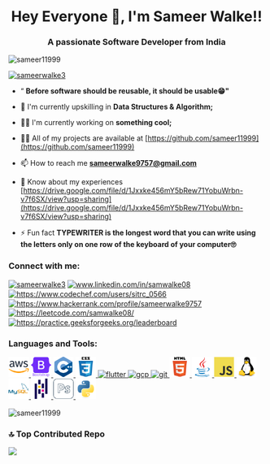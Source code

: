 <h1 align="center">Hey Everyone 👋, I'm Sameer Walke!!</h1>
<h3 align="center">A passionate Software Developer from India</h3>

<p align="left"> <img src="https://komarev.com/ghpvc/?username=sameer11999&label=Profile%20views&color=0e75b6&style=flat" alt="sameer11999" /> </p>

<p align="left"> <a href="https://twitter.com/sameerwalke3" target="blank"><img src="https://img.shields.io/twitter/follow/sameerwalke3?logo=twitter&style=for-the-badge" alt="sameerwalke3" /></a> </p>

- “ **Before software should be reusable, it should be usable😁"**

- 🚀 I'm currently upskilling in **Data Structures & Algorithm;**

- 👨‍💻 I'm currently working on **something cool;**

- 👨‍💻 All of my projects are available at [https://github.com/sameer11999](https://github.com/sameer11999)

- 📫 How to reach me **sameerwalke9757@gmail.com**

- 📄 Know about my experiences [https://drive.google.com/file/d/1Jxxke456mY5bRew71YobuWrbn-v7f6SX/view?usp=sharing](https://drive.google.com/file/d/1Jxxke456mY5bRew71YobuWrbn-v7f6SX/view?usp=sharing)

- ⚡ Fun fact **TYPEWRITER is the longest word that you can write using the letters only on one row of the keyboard of your computer🙄**

<h3 align="left">Connect with me:</h3>
<p align="left">
<a href="https://twitter.com/sameerwalke3" target="blank"><img align="center" src="https://raw.githubusercontent.com/rahuldkjain/github-profile-readme-generator/master/src/images/icons/Social/twitter.svg" alt="sameerwalke3" height="30" width="40" /></a>
<a href="https://linkedin.com/in/www.linkedin.com/in/samwalke08" target="blank"><img align="center" src="https://raw.githubusercontent.com/rahuldkjain/github-profile-readme-generator/master/src/images/icons/Social/linked-in-alt.svg" alt="www.linkedin.com/in/samwalke08" height="30" width="40" /></a>
<a href="https://www.codechef.com/users/https://www.codechef.com/users/sitrc_0566" target="blank"><img align="center" src="https://cdn.jsdelivr.net/npm/simple-icons@3.1.0/icons/codechef.svg" alt="https://www.codechef.com/users/sitrc_0566" height="30" width="40" /></a>
<a href="https://www.hackerrank.com/https://www.hackerrank.com/profile/sameerwalke9757" target="blank"><img align="center" src="https://raw.githubusercontent.com/rahuldkjain/github-profile-readme-generator/master/src/images/icons/Social/hackerrank.svg" alt="https://www.hackerrank.com/profile/sameerwalke9757" height="30" width="40" /></a>
<a href="https://www.leetcode.com/https://leetcode.com/samwalke08/" target="blank"><img align="center" src="https://raw.githubusercontent.com/rahuldkjain/github-profile-readme-generator/master/src/images/icons/Social/leet-code.svg" alt="https://leetcode.com/samwalke08/" height="30" width="40" /></a>
<a href="https://auth.geeksforgeeks.org/user/https://practice.geeksforgeeks.org/leaderboard" target="blank"><img align="center" src="https://raw.githubusercontent.com/rahuldkjain/github-profile-readme-generator/master/src/images/icons/Social/geeks-for-geeks.svg" alt="https://practice.geeksforgeeks.org/leaderboard" height="30" width="40" /></a>
</p>

<h3 align="left">Languages and Tools:</h3>
<p align="left"> <a href="https://aws.amazon.com" target="_blank" rel="noreferrer"> <img src="https://raw.githubusercontent.com/devicons/devicon/master/icons/amazonwebservices/amazonwebservices-original-wordmark.svg" alt="aws" width="40" height="40"/> </a> <a href="https://getbootstrap.com" target="_blank" rel="noreferrer"> <img src="https://raw.githubusercontent.com/devicons/devicon/master/icons/bootstrap/bootstrap-plain-wordmark.svg" alt="bootstrap" width="40" height="40"/> </a> <a href="https://www.w3schools.com/cpp/" target="_blank" rel="noreferrer"> <img src="https://raw.githubusercontent.com/devicons/devicon/master/icons/cplusplus/cplusplus-original.svg" alt="cplusplus" width="40" height="40"/> </a> <a href="https://www.w3schools.com/css/" target="_blank" rel="noreferrer"> <img src="https://raw.githubusercontent.com/devicons/devicon/master/icons/css3/css3-original-wordmark.svg" alt="css3" width="40" height="40"/> </a> <a href="https://flutter.dev" target="_blank" rel="noreferrer"> <img src="https://www.vectorlogo.zone/logos/flutterio/flutterio-icon.svg" alt="flutter" width="40" height="40"/> </a> <a href="https://cloud.google.com" target="_blank" rel="noreferrer"> <img src="https://www.vectorlogo.zone/logos/google_cloud/google_cloud-icon.svg" alt="gcp" width="40" height="40"/> </a> <a href="https://git-scm.com/" target="_blank" rel="noreferrer"> <img src="https://www.vectorlogo.zone/logos/git-scm/git-scm-icon.svg" alt="git" width="40" height="40"/> </a> <a href="https://www.w3.org/html/" target="_blank" rel="noreferrer"> <img src="https://raw.githubusercontent.com/devicons/devicon/master/icons/html5/html5-original-wordmark.svg" alt="html5" width="40" height="40"/> </a> <a href="https://www.java.com" target="_blank" rel="noreferrer"> <img src="https://raw.githubusercontent.com/devicons/devicon/master/icons/java/java-original.svg" alt="java" width="40" height="40"/> </a> <a href="https://developer.mozilla.org/en-US/docs/Web/JavaScript" target="_blank" rel="noreferrer"> <img src="https://raw.githubusercontent.com/devicons/devicon/master/icons/javascript/javascript-original.svg" alt="javascript" width="40" height="40"/> </a> <a href="https://www.linux.org/" target="_blank" rel="noreferrer"> <img src="https://raw.githubusercontent.com/devicons/devicon/master/icons/linux/linux-original.svg" alt="linux" width="40" height="40"/> </a> <a href="https://www.mysql.com/" target="_blank" rel="noreferrer"> <img src="https://raw.githubusercontent.com/devicons/devicon/master/icons/mysql/mysql-original-wordmark.svg" alt="mysql" width="40" height="40"/> </a> <a href="https://pandas.pydata.org/" target="_blank" rel="noreferrer"> <img src="https://raw.githubusercontent.com/devicons/devicon/2ae2a900d2f041da66e950e4d48052658d850630/icons/pandas/pandas-original.svg" alt="pandas" width="40" height="40"/> </a> <a href="https://www.photoshop.com/en" target="_blank" rel="noreferrer"> <img src="https://raw.githubusercontent.com/devicons/devicon/master/icons/photoshop/photoshop-line.svg" alt="photoshop" width="40" height="40"/> </a> <a href="https://www.python.org" target="_blank" rel="noreferrer"> <img src="https://raw.githubusercontent.com/devicons/devicon/master/icons/python/python-original.svg" alt="python" width="40" height="40"/> </a> </p>

<p><img align="center" src="https://github-readme-streak-stats.herokuapp.com/?user=sameer11999&" alt="sameer11999" /></p>



### 🔝 Top Contributed Repo
![](https://github-contributor-stats.vercel.app/api?username=sameer11999&limit=5&theme=flat&combine_all_yearly_contributions=true)
